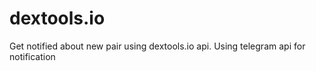 # dextools.io
 Get notified about new pair using dextools.io api. Using telegram api for notification
